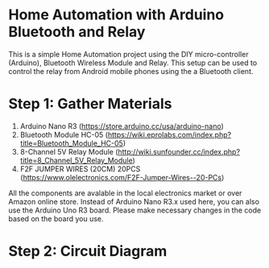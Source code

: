 # Home Automation with Arduino Bluetooth and Relay
This is a simple Home Automation project using the DIY micro-controller (Arduino), Bluetooth Wireless Module and Relay. This setup can be used to control the relay from Android mobile phones using the a Bluetooth client.

# Step 1: Gather Materials
1. Arduino Nano R3 (https://store.arduino.cc/usa/arduino-nano)
2. Bluetooth Module HC-05 (https://wiki.eprolabs.com/index.php?title=Bluetooth_Module_HC-05)
3. 8-Channel 5V Relay Module (http://wiki.sunfounder.cc/index.php?title=8_Channel_5V_Relay_Module)
4. F2F JUMPER WIRES (20CM) 20PCS (https://www.olelectronics.com/F2F-Jumper-Wires--20-PCs)

All the components are avalable in the local electronics market or over Amazon online store. Instead of Arduino Nano R3.x used here, you can also use the Arduino Uno R3 board. Please make necessary changes in the code based on the board you use.

# Step 2: Circuit Diagram
